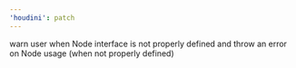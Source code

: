 ```yaml
---
'houdini': patch
---
```


warn user when Node interface is not properly defined and throw an error on Node usage (when not properly defined)
